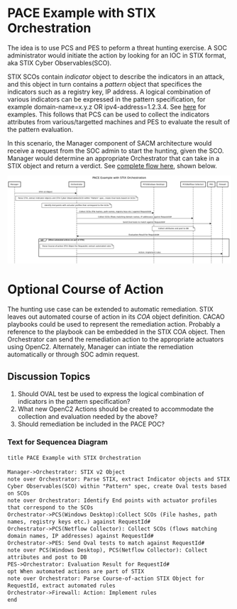 # PACE Example with STIX Orchestration

The idea is to use PCS and PES to peform a threat hunting exercise. A SOC administrator would initiate the action by looking for an IOC in STIX format, aka STIX Cyber Observables(SCO).

STIX SCOs contain *indicator* object to describe the indicators in an attack, and this object in turn contains  a *pattern* object that specifices the indicators such as a registry key, IP address.  A logical combination of various indicators can be expressed in the pattern specification, for example domain-name=x.y.z OR ipv4-address=1.2.3.4. See [here](https://oasis-open.github.io/cti-documentation/stix/examples) for examples. This follows that PCS can be used to collect the indicators attributes from various/targetted machines and PES to evaluate the result of the pattern evaluation.

In this scenario, the Manager component of SACM architecture would receive a request from the SOC admin to start the hunting, given the SCO. Manager would determine an appropriate Orchestrator that can take in a STIX object and return a verdict. See [complete flow here](./Images/stix-pcs-pes-usecase.png), shown below.

![Image of PACE-STIX use case](./Images/stix-pcs-pes-usecase.png)

# Optional Course of Action

The hunting use case can be extended to automatic remediation. STIX leaves out automated course of action in its *COA* object definition. CACAO playbooks could be used to represent the remediation action. Probably a reference to the playbook can be embedded in the STIX COA object. Then Orchestrator can send the remediation action to the appropriate actuators using OpenC2. Alternately, Manager can intiate the remediation automatically or through SOC admin request.

## Discussion Topics
1. Should OVAL test be used to express the logical combination of indicators in the pattern specification?
2. What new OpenC2 Actions should be created to accommodate the collection and evaluation needed by the above?
3. Should remediation be included in the PACE POC?


### Text for Sequencea Diagram
```
title PACE Example with STIX Orchestration

Manager->Orchestrator: STIX v2 Object
note over Orchestrator: Parse STIX, extract Indicator objects and STIX Cyber Observables(SCO) within "Pattern" spec, create Oval tests based on SCOs
note over Orchestrator: Identify End points with actuator profiles that correspond to the SCOs
Orchestrator->PCS(Windows Desktop):Collect SCOs (File hashes, path names, registry keys etc.) against RequestId#
Orchestrator->PCS(Netflow Collector): Collect SCOs (flows matching domain names, IP addresses) against RequestId#
Orchestrator->PES: Send Oval tests to match against RequestId#
note over PCS(Windows Desktop), PCS(Netflow Collector): Collect attributes and post to DB
PES->Orchestrator: Evaluation Result for RequestId#
opt When automated actions are part of STIX
note over Orchestrator: Parse Course-of-action STIX Object for RequestId, extract automated rules
Orchestrator->Firewall: Action: Implement rules
end
```
